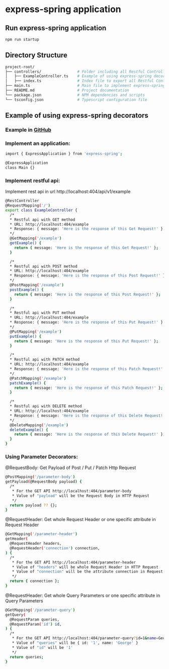 # express-spring application

## Run express-spring application
```bash
npm run startup
```

## Directory Structure
  ```bash
  project-root/
  ├── controllers/                # Folder including all Restful Controllers
  │   ├── ExampleController.ts    # Example of using express-spring decorators to implement Restful API
  │   ├── index.ts                # Index file to export all Restful Controllers
  ├── main.ts                     # Main file to implement express-spring application
  ├── README.md                   # Project documentation
  └── package.json                # NPM dependencies and scripts
  └── tsconfig.json               # Typescript configuration file
  ```

## Example of using express-spring decorators
  ### Example in [GitHub](https://github.com/George19890716/express-spring-example) 

  ### Implement an application:
  ```bash
  import { ExpressApplication } from 'express-spring';

  @ExpressApplication
  class Main {}
  ```
  ### Implement restful api:
  Implement rest api in url http://localhost:404/api/v1/example
  ```bash
  @RestController
  @RequestMapping('/')
  export class ExampleController {
    /* 
    * Restful api with GET method
    * URL: http://localhost:404/example
    * Response: { message: 'Here is the response of this Get Request!' }
    */
    @GetMapping('/example') 
    getExample() {
      return { message: 'Here is the response of this Get Request!' };
    }

    /* 
    * Restful api with POST method
    * URL: http://localhost:404/example
    * Response: { message: 'Here is the response of this Post Request!' }
    */
    @PostMapping('/example')
    postExample() {
      return { message: 'Here is the response of this Post Request!' };
    }

    /* 
    * Restful api with PUT method
    * URL: http://localhost:404/example
    * Response: { message: 'Here is the response of this Put Request!' }
    */
    @PutMapping('/example')
    putExample() {
      return { message: 'Here is the response of this Put Request!' };
    }

    /* 
    * Restful api with PATCH method
    * URL: http://localhost:404/example
    * Response: { message: 'Here is the response of this Patch Request!' }
    */
    @PatchMapping('/example')
    patchExample() {
      return { message: 'Here is the response of this Patch Request!' };
    }

    /* 
    * Restful api with DELETE method
    * URL: http://localhost:404/example
    * Response: { message: 'Here is the response of this Delete Request!' }
    */
    @DeleteMapping('/example')
    deleteExample() {
      return { message: 'Here is the response of this Delete Request!' };
    }
  }
  ```

  ### Using Parameter Decorators:
  @RequestBody: Get Payload of Post / Put / Patch Http Request
  ```bash
  @PostMapping('/parameter-body')
  getPayload(@RequestBody payload) {
    /* 
     * For the GET API http://localhost:404/parameter-body
     * Value of "payload" will be the Request Body in HTTP Request
     */
    return payload ?? {};
  }
  ```

  @RequestHeader: Get whole Request Header or one specific attribute in Request Header
  ```bash
  @GetMapping('/parameter-header')
  getHeader(
    @RequestHeader headers, 
    @RequestHeader('connection') connection,
  ) {
    /* 
     * For the GET API http://localhost:404/parameter-header
     * Value of "headers" will be whole Request Header in HTTP Request
     * Value of "connection" will be the attribute connection in Request Header
     */
    return { connection };
  }
  ```

  @RequestHeader: Get whole Query Parameters or one specific attribute in Query Parameters
  ```bash
  @GetMapping('/parameter-query')
  getQuery(
    @RequestParam queries, 
    @RequestParam('id') id,
  ) {
    /* 
     * For the GET API http://localhost:404/parameter-query?id=1&name=George
     * Value of "queries" will be { id: '1', name: 'George' }
     * Value of "id" will be '1'
     */
    return queries;
  } 
  ```


